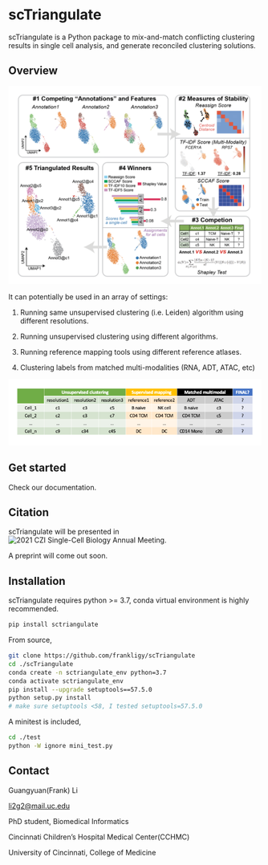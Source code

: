 # scTriangulate

scTriangulate is a Python package to mix-and-match conflicting clustering results in single cell analysis, and generate reconciled 
clustering solutions.

## Overview

![schema](./image/schema.png)

It can potentially be used in an array of settings:

1. Running same unsupervised clustering (i.e. Leiden) algorithm using different resolutions.

2. Running unsupervised clustering using different algorithms.

3. Running reference mapping tools using different reference atlases.

4. Clustering labels from matched multi-modalities (RNA, ADT, ATAC, etc)

![schuma_chop](./image/schema_chop.png)

## Get started

Check our documentation.

## Citation

scTriangulate will be presented in ![2021 CZI Single-Cell Biology Annual Meeting](https://docs.google.com/document/d/142W5qCsXpv9CyyvQhmu_Re-Wf6mN7zZrAzarMMI6Se4/edit). 

A preprint will come out soon.


## Installation

scTriangulate requires python >= 3.7, conda virtual environment is highly recommended.

```bash
pip install sctriangulate
```

From source,

```bash
git clone https://github.com/frankligy/scTriangulate
cd ./scTriangulate
conda create -n sctriangulate_env python=3.7
conda activate sctriangulate_env
pip install --upgrade setuptools==57.5.0
python setup.py install
# make sure setuptools <58, I tested setuptools=57.5.0
```

A minitest is included,

```bash
cd ./test
python -W ignore mini_test.py
```

## Contact

Guangyuan(Frank) Li

li2g2@mail.uc.edu

PhD student, Biomedical Informatics

Cincinnati Children’s Hospital Medical Center(CCHMC)

University of Cincinnati, College of Medicine
